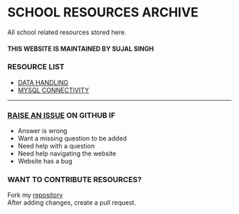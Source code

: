 # SCHOOL RESOURCES ARCHIVE

All school related resources stored here.

#### THIS WEBSITE IS MAINTAINED BY SUJAL SINGH

### RESOURCE LIST

- [DATA HANDLING](./data-handling)
- [MYSQL CONNECTIVITY](./mysql-connectivity)


---

### [RAISE AN ISSUE](https://github.com/sujaldev/school/issues/new/choose) ON GITHUB IF

- Answer is wrong
- Want a missing question to be added
- Need help with a question
- Need help navigating the website
- Website has a bug

### WANT TO CONTRIBUTE RESOURCES?

Fork my [repository](https://github.com/sujaldev/school) \
After adding changes, create a pull request.